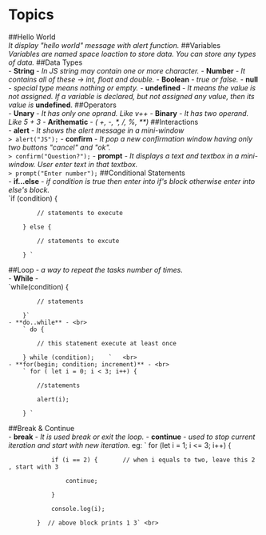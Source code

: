 # Topics

##Hello World<br>
   _It display "hello world" message with alert function._
##Variables<br>
   _Variables are named space loaction to store data. You can store any types of data._
##Data Types<br>
	- **String** - _In JS string may contain one or more character._ 
	- **Number** - _It contains all of these -> int, float and double._
	- **Boolean** - _true or false._
	- **null** - _special type means nothing or empty._
	- **undefined** - _It means the value is not assigned. If a variable is declared, but not assigned any value, then its value is_ **undefined**.
##Operators <br>
	- **Unary** - _It has only one oprand. Like v++_
	- **Binary** - _It has two operand. Like 5 + 3_
	- **Arithematic** - _( +, -, *, /, %, \*\*)_
##Interactions<br>
	- **alert** - _It shows the alert message in a mini-window_ <br>
	`> alert("JS");`
	- **confirm** - _It pop a new confirmation window having only two buttons "cancel" and "ok"._<br>
	`> confirm("Question?");`
	- **prompt** - _It displays a text and textbox in a mini-window. User enter text in that textbox._<br>
	`> prompt("Enter number");`
##Conditional Statements<br>
	- **if...else** - _if condition is true then enter into if's block otherwise enter into else's block._<br>
		`if (condition) { 

			// statements to execute

		} else {

			// statements to excute

		} ` 
##Loop - _a way to repeat the tasks number of times._<br>
	- **While** - <br>
		`while(condition) { 

			// statements 

		}` 
	- **do..while** - <br> 
		` do {		

			// this statement execute at least once 

		} while (condition); 	`	<br>
	- **for(begin; condition; increment)** - <br>
		` for ( let i = 0; i < 3; i++) { 

			//statements  

			alert(i);   

		} `
##Break & Continue <br>
	- **break** - _It is used break or exit the loop._
	- **continue** - _used to stop current iteration and start with new iteration._
		eg: ` for (let i = 1; i <= 3; i++) { 
	
				if (i == 2) { 		// when i equals to two, leave this 2 , start with 3

					continue;	

				}		

				console.log(i); 

			}  // above block prints 1 3` <br>
